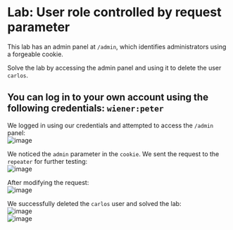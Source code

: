 # Lab: User role controlled by request parameter

This lab has an admin panel at `/admin`, which identifies administrators using a forgeable cookie.

Solve the lab by accessing the admin panel and using it to delete the user `carlos`.

You can log in to your own account using the following credentials: `wiener:peter` 
---

We logged in using our credentials and attempted to access the `/admin` panel:  
![image](https://github.com/user-attachments/assets/a67a3418-767a-47f8-a920-5dc86060b0ad)  

We noticed the `admin` parameter in the `cookie`. We sent the request to the `repeater` for further testing:  
![image](https://github.com/user-attachments/assets/cb1dcefe-b8c7-4d56-9660-9e1f31d429af)  

After modifying the request:  
![image](https://github.com/user-attachments/assets/fbe230f4-80f9-46ac-89df-3b0a326594ef)  

We successfully deleted the `carlos` user and solved the lab:  
![image](https://github.com/user-attachments/assets/2ad839f0-e656-4779-8ff5-e9773f96c3a9)  
![image](https://github.com/user-attachments/assets/2c161242-8eb1-4f54-9e00-260bbd6a352d)  




